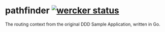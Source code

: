 pathfinder [![wercker status](https://app.wercker.com/status/e2cf7e5e72cb1eb6ea30cb2e07ac0ea0 "wercker status")](https://app.wercker.com/project/bykey/e2cf7e5e72cb1eb6ea30cb2e07ac0ea0)
==========

The routing context from the original DDD Sample Application, written in Go.